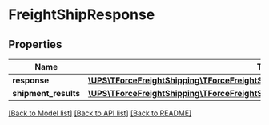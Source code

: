 # FreightShipResponse

## Properties
Name | Type | Description | Notes
------------ | ------------- | ------------- | -------------
**response** | [**\UPS\TForceFreightShipping\TForceFreightShipping\FreightShipResponseResponse**](FreightShipResponseResponse.md) |  | 
**shipment_results** | [**\UPS\TForceFreightShipping\TForceFreightShipping\FreightShipResponseShipmentResults**](FreightShipResponseShipmentResults.md) |  | 

[[Back to Model list]](../../README.md#documentation-for-models) [[Back to API list]](../../README.md#documentation-for-api-endpoints) [[Back to README]](../../README.md)

